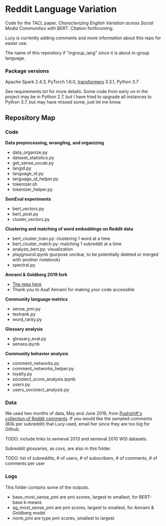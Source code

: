 # Reddit Language Variation

Code for the TACL paper, _Characterizing English Variation across Social Media Communities with BERT_. Citation forthcoming. 

Lucy is currently adding comments and more information about this repo for easier use. 

The name of this repository if "ingroup_lang" since it is about in-group language. 

### Package versions

Apache Spark 2.4.3, PyTorch 1.6.0, [transformers](https://huggingface.co/transformers/) 3.3.1, Python 3.7 

See requirements.txt for more details. Some code from early on in the project may be in Python 2.7, but I have tried to upgrade all instances to Python 3.7, but may have missed some, just let me know. 

## Repository Map
### Code

**Data preprocessing, wrangling, and organizing**
- data\_organize.py
- dataset\_statistics.py
- get\_sense\_vocab.py
- langid.py
- language\_id.py
- language\_id\_helper.py
- tokenizer.sh
- tokenizer\_helper.py

**SemEval experiments**
- bert\_vectors.py
- bert\_post.py
- cluster\_vectors.py

**Clustering and matching of word embeddings on Reddit data**
- bert\_cluster\_train.py: clustering 1 word at a time
- bert\_cluster\_match.py: matching 1 subreddit at a time
- analyze\_bert.py: visualization
- playground.ipynb (purpose unclear, to be potentially deleted or merged with another notebook)
- spectral.py

**Amrami & Goldberg 2019 fork**
- [The repo here](https://github.com/lucy3/bertwsi)
- Thank you to Asaf Amrami for making your code accessible 

**Community language metrics**
- sense\_pmi.py
- textrank.py
- word\_rarity.py

**Glossary analysis**
- glossary\_eval.py
- senses.ipynb

**Community behavior analysis**
- comment\_networks.py
- comment\_networks\_helper.py
- loyalty.py
- sociolect\_score\_analysis.ipynb
- users.py
- users\_sociolect\_analysis.py

### Data
We used two months of data, May and June 2019, from [Pushshift's collection of Reddit comments](https://files.pushshift.io/reddit/comments/). 
If you would like the sampled comments (80k per subreddit) that Lucy used, email her since they are too big for Github. 

TODO: include links to semeval 2013 and semeval 2010 WSI datasets. 

Subreddit glossaries, as csvs, are also in this folder. 

TODO: list of subreddits, # of users, # of subscribers, # of comments, # of comments per user

### Logs
This folder contains some of the outputs. 

- base\_most\_sense\_pmi are pmi scores, largest to smallest, for BERT-base k-means
- ag\_most\_sense\_pmi are pmi scores, largest to smallest, for Amrami & Goldberg model 
- norm\_pmi are type pmi scores, smallest to largest 
